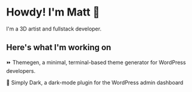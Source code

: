 # Howdy! I'm Matt :wave:

I'm a 3D artist and fullstack developer.

## Here's what I'm working on

:fast_forward: Themegen, a minimal, terminal-based theme generator for WordPress developers.

:flashlight: Simply Dark, a dark-mode plugin for the WordPress admin dashboard
